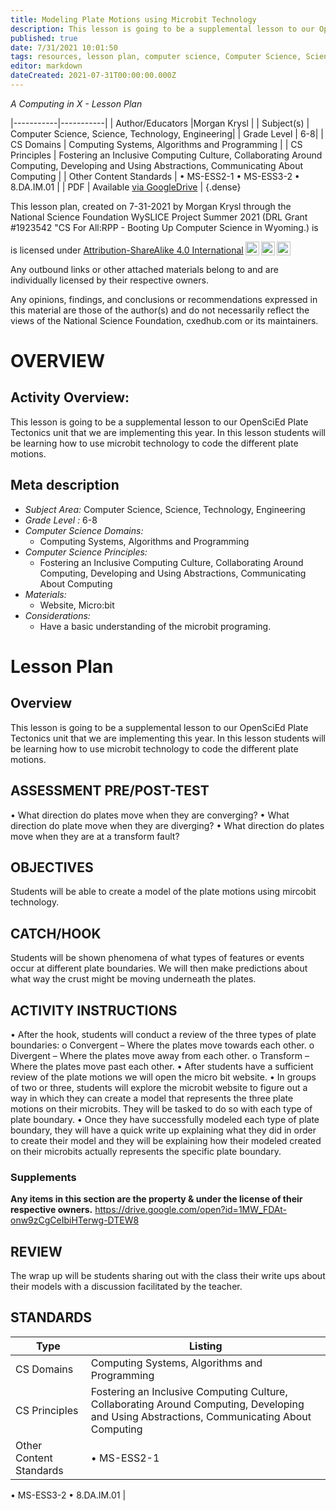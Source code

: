 ```yaml
---
title: Modeling Plate Motions using Microbit Technology
description: This lesson is going to be a supplemental lesson to our OpenSciEd Plate Tectonics unit that we are implementing this year. In this lesson students will be learning how to use microbit technology to code the different plate motions.
published: true
date: 7/31/2021 10:01:50
tags: resources, lesson plan, computer science, Computer Science, Science, Technology, Engineering 
editor: markdown
dateCreated: 2021-07-31T00:00:00.000Z
---
```

*A Computing in X - Lesson Plan*

|-----------|-----------|
| Author/Educators |Morgan Krysl |
| Subject(s) | Computer Science, Science, Technology, Engineering|
| Grade Level | 6-8|
| CS Domains | Computing Systems, Algorithms and Programming |
| CS Principles | Fostering an Inclusive Computing Culture, Collaborating Around Computing, Developing and Using Abstractions, Communicating About Computing |
| Other Content Standards | •        MS-ESS2-1
•        MS-ESS3-2 
•        8.DA.IM.01 | 
| PDF | Available [via GoogleDrive](https://drive.google.com/open?id=1UXK_AAbxSq3zWMpDejCKKsjMUYkzaTjs) |
{.dense}






This lesson plan, created on 7-31-2021 by Morgan Krysl through the National Science Foundation WySLICE Project Summer 2021 (DRL Grant #1923542 "CS For All:RPP - Booting Up Computer Science in Wyoming.) is  <p xmlns:cc="http://creativecommons.org/ns#" >  is licensed under <a href="http://creativecommons.org/licenses/by-sa/4.0/?ref=chooser-v1" target="_blank" rel="license noopener noreferrer" style="display:inline-block;">Attribution-ShareAlike 4.0 International<img style="height:22px!important;margin-left:3px;vertical-align:text-bottom;" src="https://mirrors.creativecommons.org/presskit/icons/cc.svg?ref=chooser-v1"><img style="height:22px!important;margin-left:3px;vertical-align:text-bottom;" src="https://mirrors.creativecommons.org/presskit/icons/by.svg?ref=chooser-v1"><img style="height:22px!important;margin-left:3px;vertical-align:text-bottom;" src="https://mirrors.creativecommons.org/presskit/icons/sa.svg?ref=chooser-v1"></a></p>


Any outbound links or other attached materials belong to and are individually licensed by their respective owners. 


Any opinions, findings, and conclusions or recommendations expressed in this material are those of the author(s) and do not necessarily reflect the views of the National Science Foundation, cxedhub.com or its maintainers.


# OVERVIEW
## Activity Overview:  
This lesson is going to be a supplemental lesson to our OpenSciEd Plate Tectonics unit that we are implementing this year. In this lesson students will be learning how to use microbit technology to code the different plate motions.
## Meta description
+ *Subject Area:* Computer Science, Science, Technology, Engineering 
+ *Grade Level :* 6-8 
+ *Computer Science Domains:*
   + Computing Systems, Algorithms and Programming
+ *Computer Science Principles:*
   + Fostering an Inclusive Computing Culture, Collaborating Around Computing, Developing and Using Abstractions, Communicating About Computing
+ *Materials:* 
   + Website, Micro:bit
+ *Considerations:*
   + Have a basic understanding of the microbit programing.


# Lesson Plan
## Overview
This lesson is going to be a supplemental lesson to our OpenSciEd Plate Tectonics unit that we are implementing this year. In this lesson students will be learning how to use microbit technology to code the different plate motions.
## ASSESSMENT PRE/POST-TEST
•        What direction do plates move when they are converging? 
•        What direction do plate move when they are diverging? 
•        What direction do plates move when they are at a transform fault?
## OBJECTIVES
Students will be able to create a model of the plate motions using mircobit technology.


## CATCH/HOOK
Students will be shown phenomena of what types of features or events occur at different plate boundaries. We will then make predictions about what way the crust might be moving underneath the plates.


## ACTIVITY INSTRUCTIONS
•        After the hook, students will conduct a review of the three types of plate boundaries: 
o        Convergent – Where the plates move towards each other. 
o        Divergent – Where the plates move away from each other. 
o        Transform – Where the plates move past each other. 
•        After students have a sufficient review of the plate motions we will open the micro bit website. 
•        In groups of two or three, students will explore the microbit website to figure out a way in which they can create a model that represents the three plate motions on their microbits. They will be tasked to do so with each type of plate boundary. 
•        Once they have successfully modeled each type of plate boundary, they will have a quick write up explaining what they did in order to create their model and they will be explaining how their modeled created on their microbits actually represents the specific plate boundary.


### Supplements
**Any items in this section are the property & under the license of their respective owners.**
https://drive.google.com/open?id=1MW_FDAt-onw9zCgCeIbiHTerwg-DTEW8




## REVIEW
The wrap up will be students sharing out with the class their write ups about their models with a discussion facilitated by the teacher.
## STANDARDS        
| Type | Listing | 
|-----------|-----------|
| CS Domains  | Computing Systems, Algorithms and Programming|
| CS Principles   | Fostering an Inclusive Computing Culture, Collaborating Around Computing, Developing and Using Abstractions, Communicating About Computing|
| Other Content Standards | •        MS-ESS2-1
•        MS-ESS3-2 
•        8.DA.IM.01  |